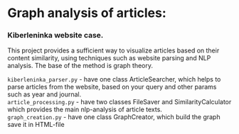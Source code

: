 # Graph analysis of articles:
### Kiberleninka website case.
This project provides a sufficient way to visualize articles based on their content similarity, using techniques such as website parsing and NLP analysis.
The base of the method is graph theory.

```kiberleninka_parser.py``` - have one class ArticleSearcher, which helps to parse articles from the website, based on your query and other params such as year and journal.<br>
```article_processing.py``` - have two classes FileSaver and SimilarityCalculator which provides the main nlp-analysis of article texts.<br>
```graph_creation.py``` - have one class GraphCreator, which build the graph save it in HTML-file
